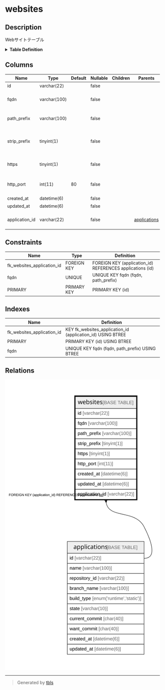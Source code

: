 # websites

## Description

Webサイトテーブル

<details>
<summary><strong>Table Definition</strong></summary>

```sql
CREATE TABLE `websites` (
  `id` varchar(22) NOT NULL COMMENT 'サイトID',
  `fqdn` varchar(100) NOT NULL COMMENT 'サイトURLのFQDN',
  `path_prefix` varchar(100) NOT NULL COMMENT 'サイトPathのPrefix',
  `strip_prefix` tinyint(1) NOT NULL COMMENT 'PathのPrefixを落とすかどうか',
  `https` tinyint(1) NOT NULL COMMENT 'httpsの接続かどうか',
  `http_port` int(11) NOT NULL DEFAULT 80 COMMENT 'コンテナhttpポート番号',
  `created_at` datetime(6) NOT NULL COMMENT '作成日時',
  `updated_at` datetime(6) NOT NULL COMMENT '更新日時',
  `application_id` varchar(22) NOT NULL COMMENT 'アプリケーションID',
  PRIMARY KEY (`id`),
  UNIQUE KEY `fqdn` (`fqdn`,`path_prefix`),
  KEY `fk_websites_application_id` (`application_id`),
  CONSTRAINT `fk_websites_application_id` FOREIGN KEY (`application_id`) REFERENCES `applications` (`id`)
) ENGINE=InnoDB DEFAULT CHARSET=utf8mb4 COLLATE=utf8mb4_general_ci COMMENT='Webサイトテーブル'
```

</details>

## Columns

| Name | Type | Default | Nullable | Children | Parents | Comment |
| ---- | ---- | ------- | -------- | -------- | ------- | ------- |
| id | varchar(22) |  | false |  |  | サイトID |
| fqdn | varchar(100) |  | false |  |  | サイトURLのFQDN |
| path_prefix | varchar(100) |  | false |  |  | サイトPathのPrefix |
| strip_prefix | tinyint(1) |  | false |  |  | PathのPrefixを落とすかどうか |
| https | tinyint(1) |  | false |  |  | httpsの接続かどうか |
| http_port | int(11) | 80 | false |  |  | コンテナhttpポート番号 |
| created_at | datetime(6) |  | false |  |  | 作成日時 |
| updated_at | datetime(6) |  | false |  |  | 更新日時 |
| application_id | varchar(22) |  | false |  | [applications](applications.md) | アプリケーションID |

## Constraints

| Name | Type | Definition |
| ---- | ---- | ---------- |
| fk_websites_application_id | FOREIGN KEY | FOREIGN KEY (application_id) REFERENCES applications (id) |
| fqdn | UNIQUE | UNIQUE KEY fqdn (fqdn, path_prefix) |
| PRIMARY | PRIMARY KEY | PRIMARY KEY (id) |

## Indexes

| Name | Definition |
| ---- | ---------- |
| fk_websites_application_id | KEY fk_websites_application_id (application_id) USING BTREE |
| PRIMARY | PRIMARY KEY (id) USING BTREE |
| fqdn | UNIQUE KEY fqdn (fqdn, path_prefix) USING BTREE |

## Relations

![er](websites.svg)

---

> Generated by [tbls](https://github.com/k1LoW/tbls)
